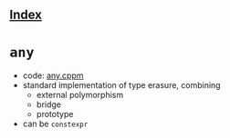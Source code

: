 ## [Index](../README.md)

# `any`

- code: [any.cppm](../module/any.cppm)
- standard implementation of type erasure, combining
    - external polymorphism
    - bridge
    - prototype
- can be `constexpr`